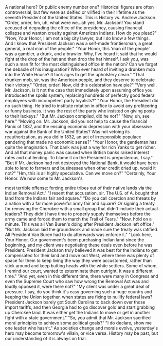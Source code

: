 
A national hero? Or public enemy number one?
Historical figures are often controversial,
but few were as deified or vilified
in their lifetime
as the seventh President of the United States.
This is History vs. Andrew Jackson.
&quot;Order, order, hm, uh, what were we...ah yes, Mr. Jackson!
You stand accused of degrading the office of the presidency,
causing financial collapse
and wanton cruelty against American Indians.
How do you plead?&quot;
&quot;Now, Your Honor, I am not a big city lawyer,
but I do know a few things.
And I know that President Jackson was
a self-made frontiersman,
a great general,
a real man of the people.&quot;
&quot;Your Honor, this &#39;man of the people&#39; was a gambler,
a drunk, and a brawler.
Why, I&#39;ve heard it said that
he would fight at the drop of the hat
and then drop the hat himself.
I ask you,
was such a man fit for the most distinguished office in the nation?
Can we forget the debacle of his inauguration?
Who ever heard of inviting a drunken mob
into the White House?
It took ages to get the upholstery clean.&quot;
&quot;That drunken mob, sir, was the American people,
and they deserve to celebrate their victory.&quot;
&quot;Order, order! Now, did this celebration have pie?&quot;
&quot;Very well. Mr. Jackson, is it not the case
that immediately upon assuming office
you introduced the spoils system,
replacing hundreds of perfectly good federal employees
with incompetent party loyalists?&quot;
&quot;Your Honor, the President did no such thing.
He tried to institute rotation in office
to avoid any profiteering or funny business.
It was the rest of the party
who insisted on giving posts to their lackeys.&quot;
&quot;But Mr. Jackson complied, did he not?&quot;
&quot;Now, uh, see here.&quot;
&quot;Moving on.
Mr. Jackson, did you not help to cause
the financial Panic of 1837,
and the ensuing economic depression
with your obsessive war
against the Bank of the United States?
Was not vetoing its reauthorization,
as you did in 1832,
an act of irresponsible populace pandering
that made no economic sense?&quot;
&quot;Your Honor, the gentleman has quite the imagination.
That bank was just a way for rich Yanks
to get richer.
And all that money panic was caused
when British banks raised interest rates
and cut lending.
To blame it on the President is preposterous, I say.&quot;
&quot;But if Mr. Jackson had not destroyed the National Bank,
it would have been able to lend to farmers
and businesses when other credit dried up,
would it not?&quot;
&quot;Hm, this is all highly speculative.
Can we move on?&quot;
&quot;Certainly, Your Honor.
We now come to Mr. Jackson&#39;s

most terrible offense:
forcing entire tribes out of their native lands
via the Indian Removal Act.&quot;
&quot;I resent that accusation, sir.
The U.S. of A. bought that land from the Indians
fair and square.&quot;
&quot;Do you call coercion and threats
by a nation with a far more powerful army
fair and square?
Or signing a treaty for removing the Cherokee
with a small group that didn&#39;t include
their actual leaders?
They didn&#39;t have time to properly
supply themselves before the army came
and forced them to march the Trail of Tears.&quot;
&quot;Now, hold on a minute.
This was all Van Buren&#39;s doing
after President Jackson left office.&quot;
&quot;But Mr. Jackson laid the groundwork
and made sure the treaty was ratified.
All President Van Buren had to do afterwards
was enforce it.&quot;
&quot;Look here, Your Honor.
Our government&#39;s been purchasing
Indian land since the beginning,
and my client was negotiating these deals
even before he was President.
President Jackson truly believed
it was best for the Indians
to get compensated for their land
and move out West,
where there was plenty of space
for them to keep living
the way they were accustomed,
rather than stick around
and keep butting heads with the white settlers.
Some of whom, I remind our court,
wanted to exterminate them outright.
It was a different time.&quot;
&quot;And yet, even in this different time,
there were many in Congress
and even the Supreme Court
who saw how wrong the Removal Act was
and loudly opposed it,
were there not?&quot;
&quot;My client was under a great deal of pressure.
I say, do you think it&#39;s easy
governing such a huge country
and keeping the Union together,
when states are fixing to nullify
federal laws?
President Jackson barely got South Carolina
to back down over those import tariffs,
and then Georgia had to go discover gold
and start grabbing up Cherokee land.
It was either get the Indians to move
or get in another fight with a state government.&quot;
&quot;So, you admit that Mr. Jackson
sacrified moral principles to achieve
some political goals?&quot;
&quot;I do declare, show me one leader who hasn&#39;t.&quot;
As societies change and morals evolve,
yesterday&#39;s hero may become
tomorrow&#39;s villain, or vice versa.
History may be past,
but our understanding of it is always on trial.
